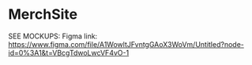 # MerchSite

SEE MOCKUPS: 
Figma link: https://www.figma.com/file/A1WowltJFvntgGAoX3WoVm/Untitled?node-id=0%3A1&t=VBcgTdwoLwcVF4vO-1

